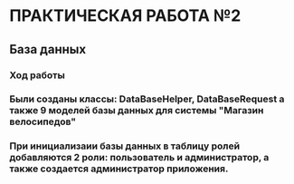 # ПРАКТИЧЕСКАЯ РАБОТА №2
## База данных
### Ход работы
### Были созданы классы: DataBaseHelper, DataBaseRequest а также 9 моделей базы данных для системы "Магазин велосипедов"
### При инициализаии базы данных в таблицу ролей добавляются 2 роли: пользователь и администратор, а также создается администратор приложения.
